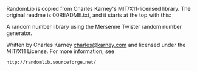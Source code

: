 RandomLib is copied from Charles Karney's MIT/X11-licensed library.  The original readme is 00README.txt, and it starts at the top with this:

A random number library using the Mersenne Twister random number
generator.

Written by Charles Karney <charles@karney.com> and licensed under
the MIT/X11 License.  For more information, see

    http://randomlib.sourceforge.net/

